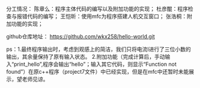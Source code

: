 分工情况：
陈章么：程序主体代码的编写以及附加功能的实现；
杜彦醌：程序检查与报错代码的编写；
王恺昕：使用mfc为程序搭建人机交互窗口；
张浩桐：附加功能的实现；

github仓库地址：
https://github.com/wkx258/hello-world.git

ps：1.最终程序输出时，考虑到观感上的简洁，我们只将电流I进行了三位小数的输出，其余量保持了原有输入状态。
    2.附加功能（完成计算后，手动输入“print_hello”,程序会输出“hello”；输入其它代码，则显示“Function not found”）在原c++程序（project7文件）中已经实现，但是在mfc中还暂时未能展示，望老师见谅。
